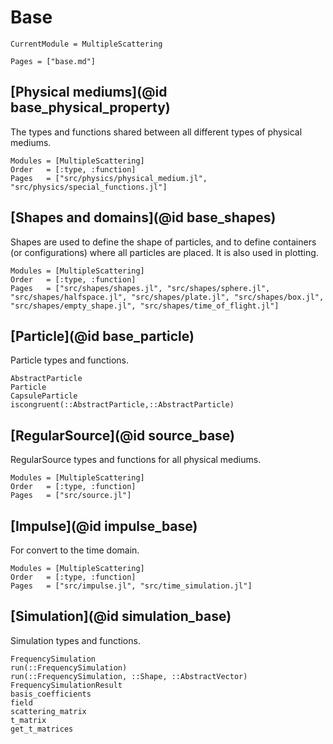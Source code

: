 # Base

```@meta
CurrentModule = MultipleScattering
```

```@contents
Pages = ["base.md"]
```

## [Physical mediums](@id base_physical_property)

The types and functions shared between all different types of physical mediums.

```@autodocs
Modules = [MultipleScattering]
Order   = [:type, :function]
Pages   = ["src/physics/physical_medium.jl", "src/physics/special_functions.jl"]
```

## [Shapes and domains](@id base_shapes)

Shapes are used to define the shape of particles, and to define containers (or configurations) where all particles are placed. It is also used in plotting.

```@autodocs
Modules = [MultipleScattering]
Order   = [:type, :function]
Pages   = ["src/shapes/shapes.jl", "src/shapes/sphere.jl", "src/shapes/halfspace.jl", "src/shapes/plate.jl", "src/shapes/box.jl", "src/shapes/empty_shape.jl", "src/shapes/time_of_flight.jl"]
```

## [Particle](@id base_particle)

Particle types and functions.

```@docs
AbstractParticle
Particle
CapsuleParticle
iscongruent(::AbstractParticle,::AbstractParticle)
```

## [RegularSource](@id source_base)

RegularSource types and functions for all physical mediums.

```@autodocs
Modules = [MultipleScattering]
Order   = [:type, :function]
Pages   = ["src/source.jl"]
```

## [Impulse](@id impulse_base)

For convert to the time domain.

```@autodocs
Modules = [MultipleScattering]
Order   = [:type, :function]
Pages   = ["src/impulse.jl", "src/time_simulation.jl"]
```


## [Simulation](@id simulation_base)

Simulation types and functions.

```@docs
FrequencySimulation
run(::FrequencySimulation)
run(::FrequencySimulation, ::Shape, ::AbstractVector)
FrequencySimulationResult
basis_coefficients
field
scattering_matrix
t_matrix
get_t_matrices
```
